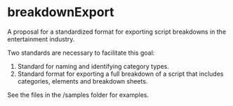 # breakdownExport
A proposal for a standardized format for exporting script breakdowns in the entertainment industry.

Two standards are necessary to facilitate this goal:

1) Standard for naming and identifying category types.
2) Standard format for exporting a full breakdown of a script that includes categories, elements and breakdown sheets.

See the files in the /samples folder for examples.
